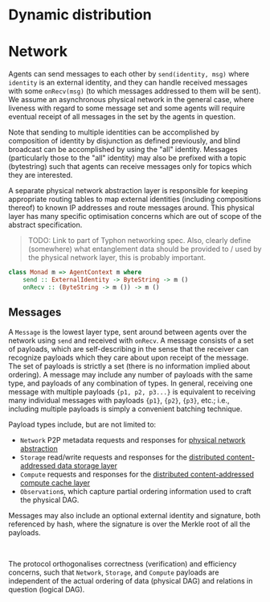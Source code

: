 # Dynamic distribution

# Network

Agents can send messages to each other by `send(identity, msg)` where `identity` is an external identity, and they can handle received messages with some `onRecv(msg)` (to which messages addressed to them will be sent). We assume an asynchronous physical network in the general case, where liveness with regard to some message set and some agents will require eventual receipt of all messages in the set by the agents in question.

Note that sending to multiple identities can be accomplished by composition of identity by disjunction as defined previously, and blind broadcast can be accomplished by using the "all" identity. Messages (particularly those to the "all" identity) may also be prefixed with a topic (bytestring) such that agents can receive messages only for topics which they are interested.

A separate physical network abstraction layer is responsible for keeping appropriate routing tables to map external identities (including compositions thereof) to known IP addresses and route messages around. This physical layer has many specific optimisation concerns which are out of scope of the abstract specification.

> TODO: Link to part of Typhon networking spec. Also, clearly define (somewhere) what entanglement data should be provided to / used by the physical network layer, this is probably important.

```haskell
class Monad m => AgentContext m where
    send :: ExternalIdentity -> ByteString -> m ()
    onRecv :: (ByteString -> m ()) -> m ()
```

## Messages

A `Message` is the lowest layer type, sent around between agents over the network using `send` and received with `onRecv`. A message consists of a set of payloads, which are self-describing in the sense that the receiver can recognize payloads which they care about upon receipt of the message. The set of payloads is strictly a set (there is no information implied about ordering). A message may include any number of payloads with the same type, and payloads of any combination of types. In general, receiving one message with multiple payloads `{p1, p2, p3...}` is equivalent to receiving many individual messages with payloads `{p1}`, `{p2}`, `{p3}`, etc.; i.e., including multiple payloads is simply a convenient batching technique.

Payload types include, but are not limited to:
- `Network` P2P metadata requests and responses for [physical network abstraction](./dynamic-distribution/distributed-routing.md#distributed-routing)
- `Storage` read/write requests and responses for the [distributed content-addressed data storage layer](./dynamic-distribution/distributed-storage.md#distributed-storage)
- `Compute` requests and responses for the [distributed content-addressed compute cache layer](./dynamic-distribution/distributed-compute.md#distributed-compute)
- `Observation`s, which capture partial ordering information used to craft the physical DAG.

Messages may also include an optional external identity and signature, both referenced by hash, where the signature is over the Merkle root of all the payloads. 

&nbsp;

The protocol orthogonalises correctness (verification) and efficiency concerns, such that `Network`, `Storage`, and `Compute` payloads are independent of the actual ordering of data (physical DAG) and relations in question (logical DAG).

